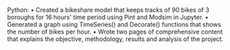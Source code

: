 Python:
•	Created a bikeshare model that keeps tracks of 90 bikes of 3 boroughs for 16 hours' time period using Pint and Modsim in Jupyter. 
•	Generated a graph using TimeSeries() and Decorate() functions that shows the number of bikes per hour.
•	Wrote two pages of comprehensive content that explains the objective, methodology, results and analysis of the project.
